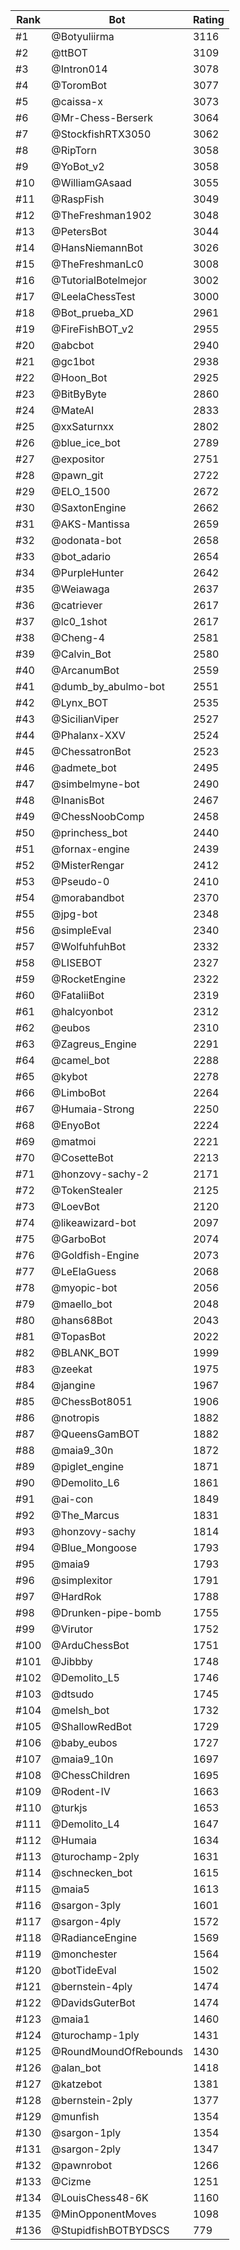 Rank|Bot|Rating
---|---|---
#1|@Botyuliirma|3116
#2|@ttBOT|3109
#3|@Intron014|3078
#4|@ToromBot|3077
#5|@caissa-x|3073
#6|@Mr-Chess-Berserk|3064
#7|@StockfishRTX3050|3062
#8|@RipTorn|3058
#9|@YoBot_v2|3058
#10|@WilliamGAsaad|3055
#11|@RaspFish|3049
#12|@TheFreshman1902|3048
#13|@PetersBot|3044
#14|@HansNiemannBot|3026
#15|@TheFreshmanLc0|3008
#16|@TutorialBotelmejor|3002
#17|@LeelaChessTest|3000
#18|@Bot_prueba_XD|2961
#19|@FireFishBOT_v2|2955
#20|@abcbot|2940
#21|@gc1bot|2938
#22|@Hoon_Bot|2925
#23|@BitByByte|2860
#24|@MateAI|2833
#25|@xxSaturnxx|2802
#26|@blue_ice_bot|2789
#27|@expositor|2751
#28|@pawn_git|2722
#29|@ELO_1500|2672
#30|@SaxtonEngine|2662
#31|@AKS-Mantissa|2659
#32|@odonata-bot|2658
#33|@bot_adario|2654
#34|@PurpleHunter|2642
#35|@Weiawaga|2637
#36|@catriever|2617
#37|@lc0_1shot|2617
#38|@Cheng-4|2581
#39|@Calvin_Bot|2580
#40|@ArcanumBot|2559
#41|@dumb_by_abulmo-bot|2551
#42|@Lynx_BOT|2535
#43|@SicilianViper|2527
#44|@Phalanx-XXV|2524
#45|@ChessatronBot|2523
#46|@admete_bot|2495
#47|@simbelmyne-bot|2490
#48|@InanisBot|2467
#49|@ChessNoobComp|2458
#50|@princhess_bot|2440
#51|@fornax-engine|2439
#52|@MisterRengar|2412
#53|@Pseudo-0|2410
#54|@morabandbot|2370
#55|@jpg-bot|2348
#56|@simpleEval|2340
#57|@WolfuhfuhBot|2332
#58|@LISEBOT|2327
#59|@RocketEngine|2322
#60|@FataliiBot|2319
#61|@halcyonbot|2312
#62|@eubos|2310
#63|@Zagreus_Engine|2291
#64|@camel_bot|2288
#65|@kybot|2278
#66|@LimboBot|2264
#67|@Humaia-Strong|2250
#68|@EnyoBot|2224
#69|@matmoi|2221
#70|@CosetteBot|2213
#71|@honzovy-sachy-2|2171
#72|@TokenStealer|2125
#73|@LoevBot|2120
#74|@likeawizard-bot|2097
#75|@GarboBot|2074
#76|@Goldfish-Engine|2073
#77|@LeElaGuess|2068
#78|@myopic-bot|2056
#79|@maello_bot|2048
#80|@hans68Bot|2043
#81|@TopasBot|2022
#82|@BLANK_BOT|1999
#83|@zeekat|1975
#84|@jangine|1967
#85|@ChessBot8051|1906
#86|@notropis|1882
#87|@QueensGamBOT|1882
#88|@maia9_30n|1872
#89|@piglet_engine|1871
#90|@Demolito_L6|1861
#91|@ai-con|1849
#92|@The_Marcus|1831
#93|@honzovy-sachy|1814
#94|@Blue_Mongoose|1793
#95|@maia9|1793
#96|@simplexitor|1791
#97|@HardRok|1788
#98|@Drunken-pipe-bomb|1755
#99|@Virutor|1752
#100|@ArduChessBot|1751
#101|@Jibbby|1748
#102|@Demolito_L5|1746
#103|@dtsudo|1745
#104|@melsh_bot|1732
#105|@ShallowRedBot|1729
#106|@baby_eubos|1727
#107|@maia9_10n|1697
#108|@ChessChildren|1695
#109|@Rodent-IV|1663
#110|@turkjs|1653
#111|@Demolito_L4|1647
#112|@Humaia|1634
#113|@turochamp-2ply|1631
#114|@schnecken_bot|1615
#115|@maia5|1613
#116|@sargon-3ply|1601
#117|@sargon-4ply|1572
#118|@RadianceEngine|1569
#119|@monchester|1564
#120|@botTideEval|1502
#121|@bernstein-4ply|1474
#122|@DavidsGuterBot|1474
#123|@maia1|1460
#124|@turochamp-1ply|1431
#125|@RoundMoundOfRebounds|1430
#126|@alan_bot|1418
#127|@katzebot|1381
#128|@bernstein-2ply|1377
#129|@munfish|1354
#130|@sargon-1ply|1354
#131|@sargon-2ply|1347
#132|@pawnrobot|1266
#133|@Cizme|1251
#134|@LouisChess48-6K|1160
#135|@MinOpponentMoves|1098
#136|@StupidfishBOTBYDSCS|779
